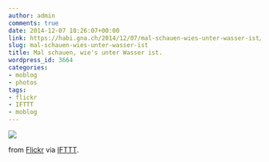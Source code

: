 ```yaml
---
author: admin
comments: true
date: 2014-12-07 10:26:07+00:00
link: https://habi.gna.ch/2014/12/07/mal-schauen-wies-unter-wasser-ist/
slug: mal-schauen-wies-unter-wasser-ist
title: Mal schauen, wie's unter Wasser ist.
wordpress_id: 3664
categories:
- moblog
- photos
tags:
- flickr
- IFTTT
- moblog
---
```


![](http://ift.tt/1zbPhEz)  

from [Flickr](http://flic.kr/p/q3qRyp) via [IFTTT](http://ift.tt/1c4nCfM).
